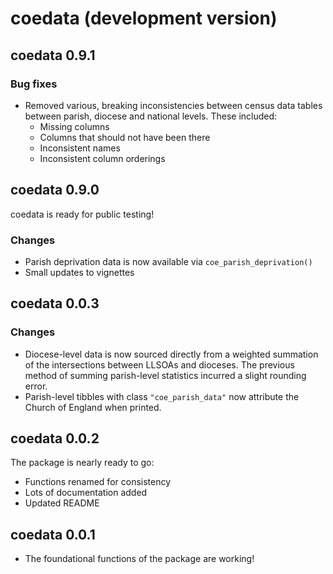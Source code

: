 # coedata (development version)

## coedata 0.9.1

### Bug fixes

* Removed various, breaking inconsistencies between census data tables between parish, diocese and national levels. These included:
  * Missing columns
  * Columns that should not have been there
  * Inconsistent names
  * Inconsistent column orderings

## coedata 0.9.0

coedata is ready for public testing!

### Changes

* Parish deprivation data is now available via `coe_parish_deprivation()`
* Small updates to vignettes

## coedata 0.0.3

### Changes

* Diocese-level data is now sourced directly from a weighted summation of the intersections between LLSOAs and dioceses. The previous method of summing parish-level statistics incurred a slight rounding error.
* Parish-level tibbles with class `"coe_parish_data"` now attribute the Church of England when printed.

## coedata 0.0.2

The package is nearly ready to go:

* Functions renamed for consistency
* Lots of documentation added
* Updated README

## coedata 0.0.1

* The foundational functions of the package are working!
